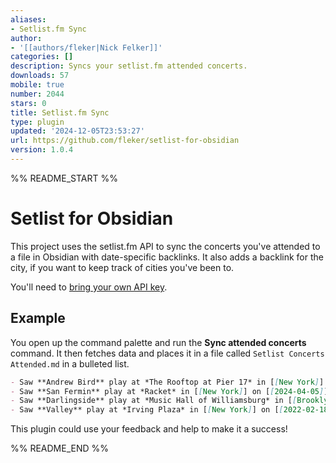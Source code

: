 ```yaml
---
aliases:
- Setlist.fm Sync
author:
- '[[authors/fleker|Nick Felker]]'
categories: []
description: Syncs your setlist.fm attended concerts.
downloads: 57
mobile: true
number: 2044
stars: 0
title: Setlist.fm Sync
type: plugin
updated: '2024-12-05T23:53:27'
url: https://github.com/fleker/setlist-for-obsidian
version: 1.0.4
---
```


%% README_START %%

# Setlist for Obsidian

This project uses the setlist.fm API to sync the concerts you've attended to a file in Obsidian with date-specific backlinks. It also adds a backlink for the city, if you want to keep track of cities you've been to.

You'll need to [bring your own API key](https://api.setlist.fm/docs/1.0/index.html).

## Example

You open up the command palette and run the **Sync attended concerts** command. It then fetches data and places it in a file called `Setlist Concerts Attended.md` in a bulleted list.

```md
- Saw **Andrew Bird** play at *The Rooftop at Pier 17* in [[New York]] on [[2024-08-16]]
- Saw **San Fermin** play at *Racket* in [[New York]] on [[2024-04-05]]
- Saw **Darlingside** play at *Music Hall of Williamsburg* in [[Brooklyn]] on [[2022-05-08]]
- Saw **Valley** play at *Irving Plaza* in [[New York]] on [[2022-02-18]]
```

This plugin could use your feedback and help to make it a success!

%% README_END %%